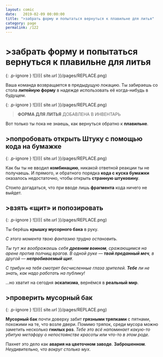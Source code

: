 ```yaml
---
layout: comic
date:   2019-02-09 00:00:00 
title: ">забрать форму и попытаться вернуться к плавильне для литья"
category: page
permalink: /122
---
```

# >забрать форму и попытаться вернуться к плавильне для литья

{: .p-ignore }
![]({{ site.url }}/pages/REPLACE.png)

Ваша команда возвращается в предыдущую локацию. Ты забираешь со стола <strong>литейную форму</strong> в надежде использовать её когда-нибудь в будущем.

{: .p-ignore }
![]({{ site.url }}/pages/REPLACE.png)

<blockquote><strong>ФОРМА ДЛЯ ЛИТЬЯ</strong> ДОБАВЛЕНА В ИНВЕНТАРЬ</blockquote>

Вот только ты пока не знаешь, как вернуться обратно к <strong>плавильне</strong>.

## >попробовать открыть Штуку с помощью кода на бумажке

{: .p-ignore }
![]({{ site.url }}/pages/REPLACE.png)

Как бы ты не вводил <strong>комбинацию</strong>, никакой ответной реакции ты не получаешь. И прямого, и обратного порядка <strong>кода с куска бумажки</strong> оказалось недостаточно, чтобы открыть <strong>странную штуковину</strong>.

Стоило догадаться, что при вводе лишь<strong> фрагмента</strong> кода ничего не выйдет.

## >взять «щит» и попозировать

{: .p-ignore }
![]({{ site.url }}/pages/REPLACE.png)<figcaption> </figcaption>

Ты берёшь <strong>крышку мусорного бака</strong> в руку.

<em>С этого момента твою фантазию трудно остановить.</em>

<em>Ты тут же воображаешь себя <strong>древним воином</strong>, сражающимся на арене против полчищ врагов. В одной руке — <strong>твой преданный меч</strong>, в другой — <strong>непробиваемый щит</strong>.</em>

<em>С трибун на тебя смотрят бесчисленные глаза зрителей. <strong>Тебе</strong> ли не знать, как надо работать на публику!</em>

…но хватит на сегодня <strong>эскапизма</strong>, вернёмся в <strong>реальный мир</strong>.

## >проверить мусорный бак

{: .p-ignore }
![]({{ site.url }}/pages/REPLACE.png)

<strong>Мусорный бак</strong> почти доверху забит <strong>грязными тряпками</strong> с пятнами, похожими на те, что возле двери. Помимо тряпок, среди мусора можно заметить несколько <strong>гнилых роз</strong>. <em>Тебе это всё напоминает какую-то убитую метафору о непостоянстве красоты или что-то в этом роде.</em>

Пахнет это дело как <strong>авария на цветочном заводе</strong>. <strong>Заброшенном</strong>. <em>Неудивительно, что вокруг столько мух</em>.
